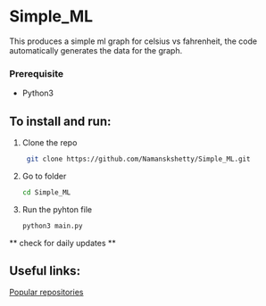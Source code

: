 # Simple_ML
This produces a simple ml graph for celsius vs fahrenheit, the code automatically generates the data for the graph. 
### Prerequisite
* Python3
## To install and run:
1. Clone the repo
   ```sh
    git clone https://github.com/Namanskshetty/Simple_ML.git
    ```
2. Go to folder
   ```sh
   cd Simple_ML
   ```
3. Run the pyhton file
    ```sh
    python3 main.py
    ```
** check for daily updates **
## Useful links:
<html><body>
   <a href="https://github.com/Namanskshetty" >Popular repositories</a><br>
 
   </body></html>
